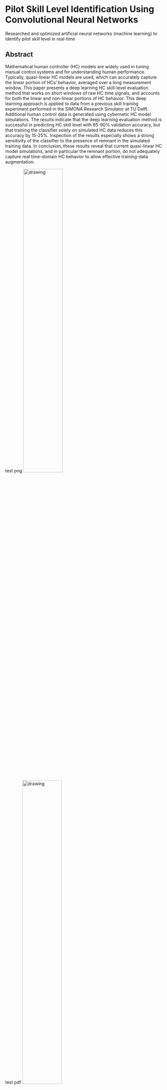 # Pilot Skill Level Identification Using Convolutional Neural Networks

Researched and optimized artificial neural networks (machine learning) to identify pilot skill level in real-time


## Abstract

Mathematical human controller (HC) models are widely used in tuning manual control systems and for understanding human performance. Typically, quasi-linear HC models are used, which can accurately capture the linear portion of HCs’ behavior, averaged over a long measurement window. This paper presents a deep learning HC skill-level evaluation method that works on short windows of raw HC time signals, and accounts for both the linear and non-linear portions of HC behavior. This deep learning approach is applied to data from a previous skill training experiment performed in the SIMONA Research Simulator at TU Delft. Additional human control data is generated using cybernetic HC model simulations. The results indicate that the deep learning evaluation method is successful in predicting HC skill level with 85-90% validation accuracy, but that training the classifier solely on simulated HC data reduces this accuracy by 15-25%. Inspection of the results especially shows a strong sensitivity of the classifier to the presence of remnant in the simulated training data. In conclusion, these results reveal that current quasi-linear HC model simulations, and in particular the remnant portion, do not adequately capture real time-domain HC behavior to allow effective training-data augmentation.

test png
<img src="https://github.com/martijndejong/thesis/assets/12080489/6a9b34e3-6418-42a2-99ee-83d909f73560" alt="drawing" width="50%"/>

test pdf
<img src="https://github.com/martijndejong/thesis/files/14531278/classification_scheme.pdf" alt="drawing" width="50%"/>
